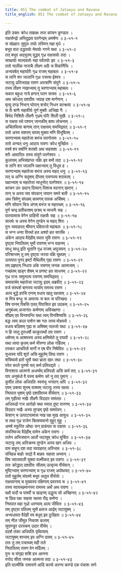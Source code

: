 ```yaml
---
title: 051 The combat of Jataayu and Ravana
title_english: 051 The combat of Jataayu and Ravana

---
```

इति उक्तः क्रोध ताम्राक्षः तप्त कांचन कुण्डलः ।  
राक्षसेन्द्रो अभिदुद्राव पतगेन्द्रम् अमर्षणः ॥ ३-५१-१  
स संप्रहारः तुमुलः तयोः तस्मिन् महा मृधे ।  
बभूव वात उद्धतयोः मेघयोः गगने यथा ॥ ३-५१-२  
तत् बभूव अद्भुतम् युद्धम् गृध्र राक्षसयोः तदा ।  
सपक्षयोः माल्यवतोः महा पर्वतयोः इव ॥ ३-५१-३  
ततो नालीक नाराचैः तीक्ष्ण अग्रैः च विकर्णिभिः ।  
अभ्यवर्षत् महाघोरैः गृध्र राजम् महाबलः ॥ ३-५१-४  
स तानि शर जालानि गृध्रः पत्ररथ ईश्वरः ।  
जटायुः प्रतिजग्राह रावण अस्त्राणि संयुगे ॥ ३-५१-५  
तस्य तीक्ष्ण नखाभ्याम् तु चरणाभ्याम् महाबलः ।  
चकार बहुधा गात्रे व्रणान् पतग सत्तमः ॥ ३-५१-६  
अथ क्रोधात् दशग्रीवः जग्राह दश मार्गणान् ।  
मृत्यु दण्ड निभान् घोरान् शत्रोर् निधन कान्क्षया ॥ ३-५१-७  
स तैः बाणैः महावीर्यः पूर्ण मुक्तैः अजिह्म गैः ।  
बिभेद निशितैः तीक्ष्णैः गृध्रम् घोरैः शिली मुखैः ॥ ३-५१-८  
स राक्षस रथे पश्यन् जानकीम् बाष्प लोचनाम् ।  
अचिंतयित्वा बाणाम् तान् राक्षसम् समभिद्रवत् ॥ ३-५१-९  
ततो अस्य सशरम् चापम् मुक्ता मणि विभूषितम् ।  
चरणाभ्याम् महातेजा बभंज पतगोत्तमः ॥ ३-५१-१०  
ततो अन्यत् धनुः आदाय रावणः क्रोध मूर्च्छितः ।  
ववर्ष शर वर्षाणि शतशो अथ सहस्रशः ॥ ३-५१-११  
शरैः आवारितः तस्य संयुगे पतगेश्वरः ।  
कुलायम् अभिसंप्राप्तः पक्षिः इव बभौ तदा ॥ ३-५१-१२  
स तानि शर जालानि पक्षाभ्याम् तु विधूय ह ।  
चरणाभ्याम् महातेजा बभंज अस्य महत् धनुः ॥ ३-५१-१३  
तत् च अग्नि सदृशम् दीप्तम् रावणस्य शरावरम् ।  
पक्षाभ्याम् च महातेजा व्यधुनोत् पतगेश्वरः ॥ ३-५१-१४  
कांचन उरः छदान् दिव्यान् पिशाच वदनान् खरान् ।  
तान् च अस्य जव संपन्नान् जघान समरे बली ॥ ३-५१-१५  
अथ त्रिवेणु संपन्नम् कामगम् पावक अर्चिषम् ।  
मणि सोपान चित्र अंगम् बभंज च महारथम् ॥ ३-५१-१६  
पूर्ण चन्द्र प्रतीकाशम् छत्रम् च व्यजनैः सह ।  
पातयामास वेगेन ग्राहिभी राक्षसैः सह ॥ ३-५१-१७  
सारथेः च अस्य वेगेन तुण्डेन च महत् शिरः ।  
पुनः व्यपाहरत् श्रीमान् पक्षिराजो महाबलः ॥ ३-५१-१८  
स भग्न धन्वा विरथो हत अश्वो हत सारथिः ।  
अंकेन आदाय वैदेहीम् पपात भुवि रावणः ॥ ३-५१-१९  
दृष्ट्वा निपतितम् भूमौ रावणम् भग्न वाहनम् ।  
साधु साधु इति भूतानि गृध्र राजम् अपूजयन् ॥ ३-५१-२०  
परिश्रान्तम् तु तम् दृष्ट्वा जरया पक्षि यूथपम् ।  
उत्पपात पुनर् हृष्टो मैथिलीम् गृह्य रावणः ॥ ३-५१-२१  
तम् प्रहृष्टम् निधाय अंके रावणम् जनक आत्मजाम् ।  
गच्छंतम् खड्ग शेषम् च प्रणष्ट हत साधनम् ॥ ३-५१-२२  
गृध्र राजः समुत्पत्य रावणम् समभिद्रवत् ।  
समावार्यम् महातेजा जटायुः इदम् अब्रवीत् ॥ ३-५१-२३  
वर्ज संस्पर्श बाणस्य भार्याम् रामस्य रावण ।  
अल्प बुद्धे हरसि एनाम् वधाय खलु रक्षसाम् ॥ ३-५१-२४  
स मित्र बन्धुः स अमात्यः स बलः स परिच्छदः ।  
विष पानम् पिबसि एतत् पिपासित इव उदकम् ॥ ३-५१-२५  
अनुबंधम् अजानंतः कर्मणाम् अविचक्षणाः ।  
शीघ्रम् एव विनश्यन्ति यथा त्वम् विनशिष्यसि ॥ ३-५१-२६  
बद्धः त्वम् काल पाशेन क्व गतः तस्य मोक्ष्यसे ।  
वधाय बडिशम् गृह्य स अमिषम् जलजो यथा ॥ ३-५१-२७  
न हि जातु दुराधर्षौ काकुत्स्थौ तव रावण ।  
धर्षणम् च आश्रमस्य अस्य क्षमिष्येते तु राघवौ ॥ ३-५१-२८  
यथा त्वया कृतम् कर्म भीरुणा लोक गर्हितम् ।  
तस्कर आचरितो मार्गो न एष वीर निषेवितः ॥ ३-५१-२९  
युध्यस्व यदि शूरो असि मुहूर्तम् तिष्ठ रावण ।  
शयिष्यसे हतो भूमौ यथा भ्राता खरः तथा ॥ ३-५१-३०  
परेत काले पुरुषो यत् कर्म प्रतिपद्यते ।  
विनाशाय आत्मनो अधर्म्यम् प्रतिपन्नो असि कर्म तत् ॥ ३-५१-३१  
पाप अनुबंधो वै यस्य कर्मणः को नु तत् पुमान् ।  
कुर्वीत लोक अधिपतिः स्वयंभूः भगवान् अपि ॥ ३-५१-३२  
एवम् उक्त्वा शुभम् वाक्यम् जटायुः तस्य रक्षसः ।  
निपपात भृशम् पृष्ठे दशग्रीवस्य वीर्यवान् ॥ ३-५१-३३  
तम् गृहीत्वा नखैः तीक्ष्णैः विददार समंततः ।  
अधिरूढो गज आरोहो यथा स्यात् दुष्ट वारणम् ॥ ३-५१-३४  
विददार नखैः अस्य तुण्डम् पृष्ठे समर्पयन् ।  
केशान् च उत्पाटयामास नख पक्ष मुख आयुधः ॥ ३-५१-३५  
स तथा गृध्र राजेन क्लिश्यमानो मुहुर् मुहुः ।  
अमर्ष स्फुरित ओष्ठः सन् प्राकंपत स राक्षसः ॥ ३-५१-३६  
संपरिष्वज्य वैदेहीम् वामेन अंकेन रावणः ।  
तलेन अभिजघान आर्तो जटायुम् क्रोध मूर्चितः ॥ ३-५१-३७  
जटायुः तम् अतिक्रम्य तुण्डेन अस्य खग अधिपः ।  
वाम बाहून् दश तदा व्यपाहरत् अरिन्दमः ॥ ३-५१-३८  
संच्छिन्न बाहोः सद्यो वै बाहवः सहसा अभवन् ।  
विष ज्वालावली युक्ता वल्मीकत् इव पन्नगाः ॥ ३-५१-३९  
ततः क्रोद्धात् दशग्रीवः सीताम् उत्सृज्य वीर्यवान् ।  
मुष्टिभ्याम् चरणाभ्याम् च गृध्र राजम् अपोथयत् ॥ ३-५१-४०  
ततो मुहूर्तम् संग्रामो बभूव अतुल वीर्ययोः ।  
राक्षसानाम् च मुख्यस्य पक्षिणाम् प्रवरस्य च ॥ ३-५१-४१  
तस्य व्यायच्छमानस्य रामस्य अर्थे अथ रावणः ।  
पक्षौ पादौ च पार्श्वौ च खड्गम् उद्धृत्य सो अच्छिनत् ॥ ३-५१-४२  
स छिन्न पक्षः सहसा रक्षसा रौद्र कर्मणा ।  
निपपात महा गृध्रो धरण्याम् अल्प जीवितः ॥ ३-५१-४३  
तम् दृष्ट्वा पतितम् भूमौ क्षतज आर्द्रम् जटायुषम् ।  
अभ्यधावत वैदेही स्व बंधुम् इव दुःखिता ॥ ३-५१-४४  
तम् नील जीमूत निकाश कल्पम्  
सुपाण्डुर उरस्कम् उदार वीर्यम् ।  
ददर्श लंका अधिपतिः पृथिव्याम्  
जटायुषम् शान्तम् इव अग्नि दावम् ॥ ३-५१-४५  
ततः तु तम् पत्ररथम् मही तले  
निपातितम् रावण वेग मर्दितम् ।  
पुनः च संगृह्य शशि प्रभ आनना  
रुरोद सीता जनक आत्मजा तदा ॥ ३-५१-४३  
इति वाल्मीकि रामायणे आदि काव्ये अरण्य काण्डे एक पंचाशः सर्गः